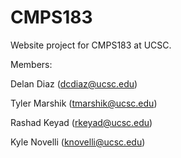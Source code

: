# CMPS183
Website project for CMPS183 at UCSC.

Members:

Delan Diaz (dcdiaz@ucsc.edu)

Tyler Marshik (tmarshik@ucsc.edu)

Rashad Keyad (rkeyad@ucsc.edu)

Kyle Novelli (knovelli@ucsc.edu)
